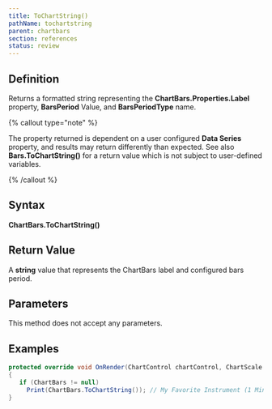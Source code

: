 ```yaml
---
title: ToChartString()
pathName: tochartstring
parent: chartbars
section: references
status: review
---
```


## Definition

Returns a formatted string representing the **ChartBars.Properties.Label** property, **BarsPeriod** Value, and **BarsPeriodType** name.

{% callout type="note" %}

The property returned is dependent on a user configured **Data Series** property, and results may return differently than expected. See also **Bars.ToChartString()** for a return value which is not subject to user-defined variables.

{% /callout %}

## Syntax

**ChartBars.ToChartString()**

## Return Value

A **string** value that represents the ChartBars label and configured bars period.

## Parameters

This method does not accept any parameters.

## Examples

```csharp
protected override void OnRender(ChartControl chartControl, ChartScale chartScale)
{
   if (ChartBars != null)
     Print(ChartBars.ToChartString()); // My Favorite Instrument (1 Minute)
}
```
